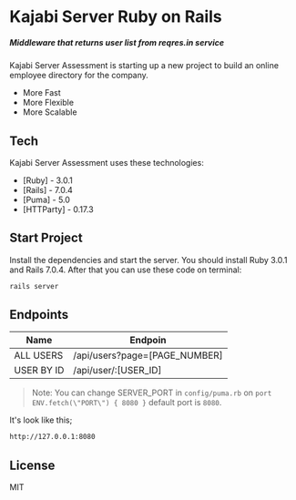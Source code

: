 # Kajabi Server Ruby on Rails

##### _Middleware that returns user list from reqres.in service_

Kajabi Server Assessment is starting up a new project to build an online employee directory for the company.

- More Fast
- More Flexible
- More Scalable

## Tech

Kajabi Server Assessment uses these technologies:

- [Ruby] - 3.0.1
- [Rails] - 7.0.4
- [Puma] - 5.0
- [HTTParty] - 0.17.3

## Start Project

Install the dependencies and start the server. You should install Ruby 3.0.1 and Rails 7.0.4. After that you can use these code on terminal:

```sh
rails server
```

## Endpoints

| Name | Endpoin |
| ------ | ------ |
| ALL USERS | /api/users?page=[PAGE_NUMBER] |
| USER BY ID | /api/user/:[USER_ID] |

> Note: You can change SERVER_PORT in `config/puma.rb` on `port ENV.fetch(\"PORT\") { 8080 }` default port is `8080`.

It's look like this;

```sh
http://127.0.0.1:8080
```

## License

MIT

